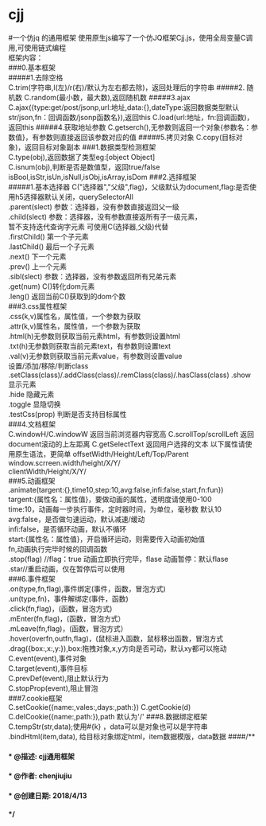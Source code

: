 # cjj
#一个仿jq 的通用框架
使用原生js编写了一个仿JQ框架Cjj.js，使用全局变量C调用,可使用链式编程<br>
框架内容：<br>
###0.基本框架<br>
#####1.去除空格  
C.trim(字符串,l(左)/r(右)/默认为左右都去除)，返回处理后的字符串
#####2. 随机数
C.random(最小数，最大数),返回随机数
#####3.ajax
C.ajax({type:get/post/jsonp,url:地址,data:{},dateType:返回数据类型默认str/json,fn：回调函数/jsonp函数名}),返回this
C.load(url:地址，fn:回调函数)，返回this
#####4.获取地址参数
C.getserch(),无参数则返回一个对象{参数名：参数值}，有参数则直接返回该参数对应的值
#####5.拷贝对象
C.copy(目标对象)，返回目标对象副本
###1.数据类型检测框架<br>
C.type(obj),返回数据了类型eg:[object Object]   <br>
C.isnum(obj),判断是否是数值型，返回true/false  <br>
isBool,isStr,isUn,isNull,isObj,isArray,isDom
###2.选择框架<br>
#####1.基本选择器
C("选择器","父级",flag)，父级默认为document,flag:是否使用h5选择器默认关闭，querySelectorAll    <br>
.parent(slect) 参数：选择器，没有参数直接返回父一级  <br>
.child(slect)   参数：选择器，没有参数直接返所有子一级元素，<br>
    暂不支持迭代查询字元素 可使用C(选择器,父级)代替 <br>
.firstChild()  第一个子元素  <br>
.lastChild()   最后一个子元素 <br>
.next()   下一个元素 <br>
.prev()   上一个元素 <br>
.sibl(slect)   参数：选择器，没有参数返回所有兄弟元素 <br>
.get(num)  C()转化dom元素  <br>
.leng()    返回当前C()获取到的dom个数   <br>
###3.css属性框架<br>
.css(k,v)属性名，属性值，一个参数为获取    <br>
.attr(k,v)属性名，属性值，一个参数为获取  <br>
.html(h)无参数则获取当前元素html，有参数则设置html    <br>
.txt(h)无参数则获取当前元素text，有参数则设置text    <br>
.val(v)无参数则获取当前元素value，有参数则设置value   <br>
   设置/添加/移除/判断class
.setClass(class)/.addClass(class)/.remClass(class)/.hasClass(class) 
.show  显示元素  <br>
.hide   隐藏元素 <br>
.toggle  显隐切换  <br>
.testCss(prop)  判断是否支持目标属性  <br>
###4.文档框架<br>
C.windowH/C.windowW 返回当前浏览器内容宽高
C.scrollTop/scrollLeft  返回document滚动的上左距离
C.getSelectText 返回用户选择的文本
以下属性请使用原生语法，更简单
offsetWidth/Height/Left/Top/Parent <br>
window.scrreen.width/height/X/Y/ <br>
clientWidth/Height/X/Y/ <br>
###5.动画框架<br>
.animate(targent:{},time10,step:10,avg:false,infi:false,start,fn:fun})  <br>
targent:{属性名：属性值}，要做动画的属性，透明度请使用0-100 <br>
time:10，动画每一步执行事件，定时器时间，为单位，毫秒数 默认10 <br>
avg:false，是否做匀速运动，默认减速/缓动 <br>
infi:false，是否循环动画，默认不循环 <br>
start:{属性名：属性值}，开启循环运动，则需要传入动画初始值 <br>
fn,动画执行完毕时候的回调函数<br>
.stop(flag) //flag：true 动画立即执行完毕，flase 动画暂停：默认flase <br>
.star//重启动画，仅在暂停后可以使用   <br>
###6.事件框架<br>
.on(type,fn,flag),事件绑定(事件，函数，冒泡方式)<br>
.un(type,fn)，事件解绑定(事件，函数)<br>
.click(fn,flag)，(函数，冒泡方式)<br>
.mEnter(fn,flag)，(函数，冒泡方式）<br>
.mLeave(fn,flag)，(函数，冒泡方式）<br>
.hover(overfn,outfn,flag)，(鼠标进入函数，鼠标移出函数，冒泡方式<br>
.drag({box:,x:,y:}),box:拖拽对象,x,y方向是否可动，默认xy都可以拖动<br>
C.event(event),事件对象 <br>
C.target(event),事件目标    <br>
C.prevDef(event),阻止默认行为 <br>
C.stopProp(event),阻止冒泡  <br>
###7.cookie框架<br>
C.setCookie({name:,vales:,days:,path:})
C.getCookie(d)
C.delCookie({name:,path:}),path 默认为'/'
###8.数据绑定框架<br>
C.tempStr(str,data);使用#{k} ，data可以是对象也可以是字符串
.bindHtml(item,data),   给目标对象绑定html，item数据模版，data数据
####/**
#### * @描述: cjj通用框架
#### * @作者: chenjiujiu
#### * @创建日期: 2018/4/13
#### */